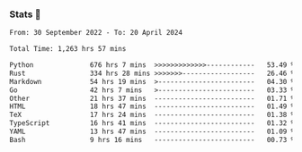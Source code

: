 ### Stats 👋
<!--START_SECTION:waka-->

```txt
From: 30 September 2022 - To: 20 April 2024

Total Time: 1,263 hrs 57 mins

Python              676 hrs 7 mins  >>>>>>>>>>>>>------------   53.49 %
Rust                334 hrs 28 mins >>>>>>>------------------   26.46 %
Markdown            54 hrs 19 mins  >------------------------   04.30 %
Go                  42 hrs 7 mins   >------------------------   03.33 %
Other               21 hrs 37 mins  -------------------------   01.71 %
HTML                18 hrs 47 mins  -------------------------   01.49 %
TeX                 17 hrs 24 mins  -------------------------   01.38 %
TypeScript          16 hrs 41 mins  -------------------------   01.32 %
YAML                13 hrs 47 mins  -------------------------   01.09 %
Bash                9 hrs 16 mins   -------------------------   00.73 %
```

<!--END_SECTION:waka-->

<!--
**buhaytza2005/buhaytza2005** is a ✨ _special_ ✨ repository because its `README.md` (this file) appears on your GitHub profile.

Here are some ideas to get you started:

- 🔭 I’m currently working on ...
- 🌱 I’m currently learning ...
- 👯 I’m looking to collaborate on ...
- 🤔 I’m looking for help with ...
- 💬 Ask me about ...
- 📫 How to reach me: ...
- 😄 Pronouns: ...
- ⚡ Fun fact: ...
-->



